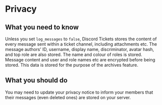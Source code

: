 # Privacy

## What you need to know

Unless you set `log_messages` to `false`, Discord Tickets stores the content of every message sent within a ticket channel, including attachments etc. The message authors' ID, username, display name, discriminator, avatar hash, and top role are also stored. The name and colour of roles is stored. Message content and user and role names etc are encrypted before being stored. This data is stored for the purpose of the archives feature.

## What you should do

You may need to update your privacy notice to inform your members that their messages (even deleted ones) are stored on your server.
